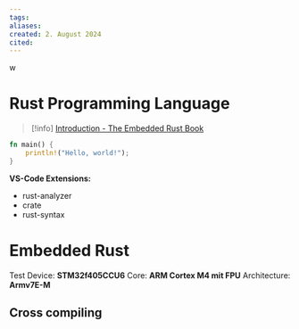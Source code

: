 ```yaml
---
tags: 
aliases: 
created: 2. August 2024
cited:
---
```

w
# Rust Programming Language

> [!info] [Introduction - The Embedded Rust Book](https://docs.rust-embedded.org/book/index.html)

```rust title="Hello World"
fn main() {
    println!("Hello, world!");
}
```

**VS-Code Extensions:**
- rust-analyzer
- crate
- rust-syntax

# Embedded Rust

Test Device: **STM32f405CCU6**
Core: **ARM Cortex M4 mit FPU**
Architecture: **Armv7E-M**

## Cross compiling